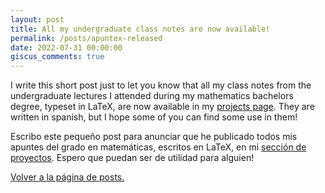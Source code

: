 ```yaml
---
layout: post
title: All my undergraduate class notes are now available!
permalink: /posts/apuntex-released
date: 2022-07-31 00:00:00
giscus_comments: true
---
```


I write this short post just to let you know that all my class notes from the undergraduate lectures I attended during my mathematics bachelors degree, typeset in LaTeX, are now available in my [projects page](/projects). They are written in spanish, but I hope some of you can find some use in them!

Escribo este pequeño post para anunciar que he publicado todos mis apuntes del grado en matemáticas, escritos en LaTeX, en mi [sección de proyectos](/projects). Espero que puedan ser de utilidad para alguien!

[Volver a la página de posts.](/blog)


